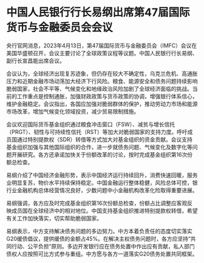 # 中国人民银行行长易纲出席第47届国际货币与金融委员会会议

央行官网消息，2023年4月13日，第47届国际货币与金融委员会（IMFC）会议在美国华盛顿召开，会议主要讨论了全球政策议程等议题。中国人民银行行长易纲、副行长宣昌能出席会议。

会议认为，全球经济出现复苏迹象，但仍存在较大不确定性，乌克兰危机、高通胀压力和近期金融市场动荡加大经济下行风险。粮食、能源安全和债务问题持续影响脆弱国家，社会不平等、气候变化和地缘政治风险加剧了全球经济面临的挑战。当前的工作重点是控制通胀，加强财政政策与货币政策的协调，增强银行体系信心，维护金融稳定。会议指出，各国应加强对脆弱群体的保护，推动劳动力市场和能源市场改革，增加气候变化领域投资，减少贸易限制措施。

会议欢迎国际货币基金组织通过粮食冲击窗口（FSW）、减贫与增长信托（PRGT）、韧性与可持续性信托（RST）等加大对脆弱国家的支持力度。呼吁成员国通过特别提款权（SDR）转借等方式加大对基金组织的资金贡献。会议支持基金组织加强与其他国际组织的合作，进一步就债务问题、气候变化及数字化等问题开展研究。各方还承诺加快关于份额改革的讨论，按时完成基金组织第16次份额总检查。

易纲介绍了中国经济金融形势，表示中国经济运行持续回升，消费快速回暖，服务业明显复苏，物价水平持续保持稳定。中国金融运行整体稳健，风险总体可控，银行业金融机构总体经营情况良好，少数问题中小金融机构改革化险取得重要进展。

易纲强调，各方应及时完成基金组织第16次份额总检查，份额占比调整应客观反映成员国在全球经济中的相对地位。中国支持基金组织推进特别提款权转借，希望有关工作加快落实，切实帮助脆弱国家。

易纲表示，中方支持解决债务问题的多边努力。中方本着负责任的态度切实落实G20缓债倡议，提供缓债的金额占45%。在解决主权债务问题时，各方应坚持“共同行动、公平负担”原则。多边开发银行应在债务处置中作出应有贡献，私人部门债权人应按照可比方式参与重组。中方愿与各方一道落实G20债务处置共同框架。

